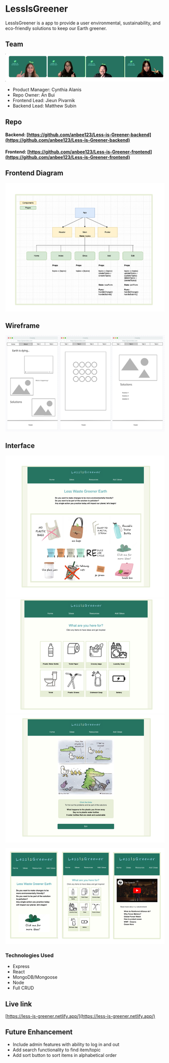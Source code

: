 # LessIsGreener

LessIsGreener is a app to provide a user environmental, sustainability, and eco-friendly solutions to keep our Earth greener. 

## Team 

![](public/img/team.png)

* Product Manager: Cynthia Alanis
* Repo Owner: An Bui
* Frontend Lead: Jieun Pivarnik
* Backend Lead: Matthew Subin 

## Repo

#### Backend: [https://github.com/anbee123/Less-is-Greener-backend](https://github.com/anbee123/Less-is-Greener-backend)
#### Frontend: [https://github.com/anbee123/Less-is-Greener-frontend](https://github.com/anbee123/Less-is-Greener-frontend)



## Frontend Diagram
![](public/img/diagram.png)

## Wireframe 

![](public/img/wireframe.png)

## Interface
![](public/img/home-screen.png)
![](public/img/index-screen.png)
![](public/img/show-screen.png)

![](public/img/responsive.png)

### Technologies Used

* Express
* React
* MongoDB/Mongoose
* Node
* Full CRUD


## Live link

[https://less-is-greener.netlify.app/](https://less-is-greener.netlify.app/)

## Future Enhancement 

* Include admin features with ability to log in and out
* Add search functionality to find item/topic 
* Add sort button to sort items in alphabetical order




